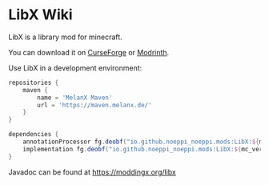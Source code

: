 # LibX Wiki

LibX is a library mod for minecraft.

You can download it on [CurseForge](https://www.curseforge.com/minecraft/mc-mods/libx) or [Modrinth](https://modrinth.com/mod/libx).

Use LibX in a development environment:

```groovy
repositories {
    maven {
        name = 'MelanX Maven'
        url = 'https://maven.melanx.de/'
    }
}

dependencies {
    annotationProcessor fg.deobf("io.github.noeppi_noeppi.mods:LibX:${mc_version}-${libx-version}")
    implementation fg.deobf("io.github.noeppi_noeppi.mods:LibX:${mc_version}-${libx-version}")
}
```

Javadoc can be found at https://moddingx.org/libx
